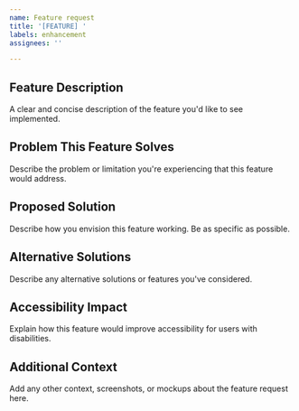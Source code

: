 ```yaml
---
name: Feature request
title: '[FEATURE] '
labels: enhancement
assignees: ''

---
```


## Feature Description
A clear and concise description of the feature you'd like to see implemented.

## Problem This Feature Solves
Describe the problem or limitation you're experiencing that this feature would address.

## Proposed Solution
Describe how you envision this feature working. Be as specific as possible.

## Alternative Solutions
Describe any alternative solutions or features you've considered.

## Accessibility Impact
Explain how this feature would improve accessibility for users with disabilities.

## Additional Context
Add any other context, screenshots, or mockups about the feature request here.